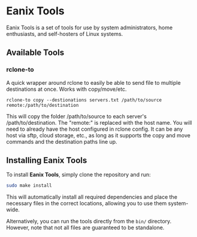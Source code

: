 # Eanix Tools
Eanix Tools is a set of tools for use by system administrators, home enthusiasts, and self-hosters of Linux systems. 
## Available Tools
### rclone-to
A quick wrapper around rclone to easily be able to send file to multiple destinations at once. Works with copy/move/etc.
```
rclone-to copy --destionations servers.txt /path/to/source remote:/path/to/destination
```
This will copy the folder /path/to/source to each server's /path/to/destination. The "remote:" is replaced with the host name. You will need to already have the host configured in rclone config. It can be any host via sftp, cloud storage, etc., as long as it supports the copy and move commands and the destination paths line up.

## Installing Eanix Tools  

To install **Eanix Tools**, simply clone the repository and run:  

```sh
sudo make install
```  

This will automatically install all required dependencies and place the necessary files in the correct locations, allowing you to use them system-wide.  

Alternatively, you can run the tools directly from the `bin/` directory. However, note that not all files are guaranteed to be standalone.  
